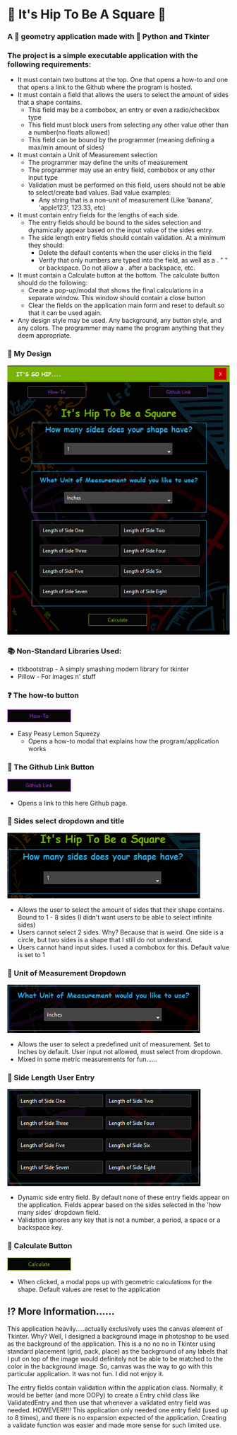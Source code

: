 # :small_blue_diamond: It's Hip To Be A Square :small_blue_diamond:
### A :triangular_ruler: geometry application made with :snake: Python and Tkinter

### The project is a simple executable application with the following requirements:
- It must contain two buttons at the top. One that opens a how-to and one that opens a link to the Github where the program is hosted.
- It must contain a field that allows the users to select the amount of sides that a shape contains.
  - This field may be a combobox, an entry or even a radio/checkbox type
  - This field must block users from selecting any other value other than a number(no floats allowed)
  - This field can be bound by the programmer (meaning defining a max/min amount of sides)
- It must contain a Unit of Measurement selection
  - The programmer may define the units of measurement
  - The programmer may use an entry field, combobox or any other input type
  - Validation must be performed on this field, users should not be able to select/create bad values. Bad value examples:
    - Any string that is a non-unit of measurement (Like 'banana', 'apple123', 123.33, etc)
- It must contain entry fields for the lengths of each side.
  - The entry fields should be bound to the sides selection and dynamically appear based on the input value of the sides entry.
  - The side length entry fields should contain validation. At a minimum they should:
    - Delete the default contents when the user clicks in the field
    - Verify that only numbers are typed into the field, as well as a . " " or backspace. Do not allow a . after a backspace, etc.
- It must contain a Calculate button at the bottom. The calculate button should do the following:
  - Create a pop-up/modal that shows the final calculations in a separate window. This window should contain a close button
  - Clear the fields on the application main form and reset to default so that it can be used again.
- Any design style may be used. Any background, any button style, and any colors. The programmer may name the program anything that they deem appropriate.

### :art: My Design

![](Hip_Main.png)

### :books: Non-Standard Libraries Used:
- ttkbootstrap - A simply smashing modern library for tkinter
- Pillow - For images n' stuff

### :question: The how-to button
![](how_to_button.png)

- Easy Peasy Lemon Squeezy
  - Opens a how-to modal that explains how the program/application works

### :traffic_light: The Github Link Button
![](github_link_button.png)

- Opens a link to this here Github page. 

### :card_index: Sides select dropdown and title
![](side_select.png)

- Allows the user to select the amount of sides that their shape contains. Bound to 1 - 8 sides (I didn't want users to be able to select infinite sides)
- Users cannot select 2 sides. Why? Because that is weird. One side is a circle, but two sides is a shape that I still do not understand.
- Users cannot hand input sides. I used a combobox for this. Default value is set to 1

### :straight_ruler: Unit of Measurement Dropdown
![](unit_measurement.png)

- Allows the user to select a predefined unit of measurement. Set to Inches by default. User input not allowed, must select from dropdown.
- Mixed in some metric measurements for fun......

### :straight_ruler: Side Length User Entry
![](sides_enter.png)

- Dynamic side entry field. By default none of these entry fields appear on the application. Fields appear based on the sides selected in the 'how many sides' dropdown field.
- Validation ignores any key that is not a number, a period, a space or a backspace key. 

### :rotating_light: Calculate Button
![](calculate_button.png)

- When clicked, a modal pops up with geometric calculations for the shape. Default values are reset to the application


## :interrobang: More Information......
This application heavily.....actually exclusively uses the canvas element of Tkinter. Why? Well, I designed a background image
in photoshop to be used as the background of the application. This is a no no no in Tkinter using standard placement (grid, pack, place)
as the background of any labels that I put on top of the image would definitely not be able to be matched to the color in the 
background image. So, canvas was the way to go with this particular application. It was not fun. I did not enjoy it. 

The entry fields contain validation within the application class. Normally, it would be better (and more OOPy) to create a 
Entry child class like ValidatedEntry and then use that whenever a validated entry field was needed. HOWEVER!!!! This application
only needed one entry field (used up to 8 times), and there is no expansion expected of the application. Creating a validate function was easier
and made more sense for such limited use. 

